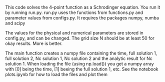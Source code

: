 This code solves the 4-point function as a Schrodinger equation. You run it by running run.py.
run.py uses the functions from functions.py and parameter values from configs.py. 
It requires the packages numpy, numba and scipy

The values for the physical and numerical parameters are stored in config.py, and can be changed.
The grid size N should be at least 50 for okay results. More is better.

The main function creates a numpy file containing the time, full solution 1, full solution 2, Nc solution 1, Nc solution 2 and the analytic result for Nc solution 1.
When loading the file (using np.load()) you get a numpy array with [0] being the time, [1] beeing the full solution 1, etc.
See the notebook plots.ipynb for how to load the files and plot them